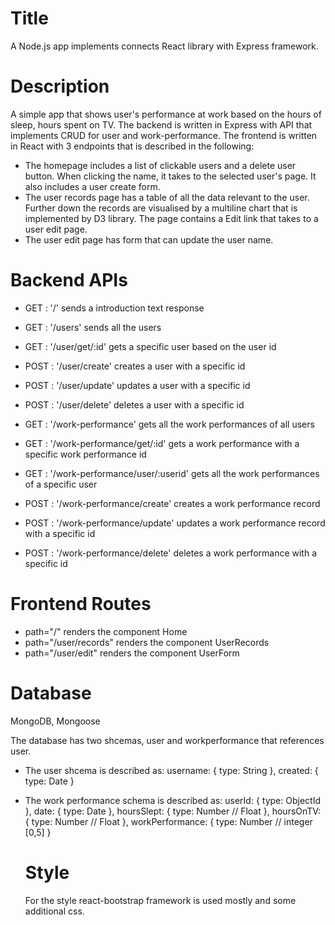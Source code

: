 ﻿# Title
A Node.js app implements connects React library with Express framework.

# Description
A simple app that shows user's performance at work based on the hours of sleep, hours spent on TV.
The backend is written in Express with API that implements CRUD for user and work-performance.
The frontend is written in React with 3 endpoints that is described in the following: 
- The homepage includes a list of clickable users and a delete user button. When clicking the name, it takes to the selected user's page.
  It also includes a user create form.
- The user records page has a table of all the data relevant to the user. 
  Further down the records are visualised by a multiline chart that is implemented by D3 library.
  The page contains a Edit link that takes to a user edit page.
- The user edit page has form that can update the user name.

# Backend APIs
- GET : '/' sends a introduction text response
- GET : '/users' sends all the users
- GET : '/user/get/:id' gets a specific user based on the user id
- POST : '/user/create' creates a user with a specific id
- POST : '/user/update' updates a user with a specific id
- POST : '/user/delete' deletes a user with a specific id

- GET : '/work-performance' gets all the work performances of all users
- GET : '/work-performance/get/:id' gets a work performance with a specific work performance id
- GET : '/work-performance/user/:userid' gets all the work performances of a specific user
- POST : '/work-performance/create' creates a work performance record
- POST : '/work-performance/update' updates a work performance record with a specific id
- POST : '/work-performance/delete' deletes a work performance with a specific id

# Frontend Routes
  - path="/"  renders the component Home 
  - path="/user/records" renders the component UserRecords  
  - path="/user/edit" renders the component UserForm  


# Database
MongoDB, Mongoose

The database has two shcemas, user and workperformance that references user.
- The user shcema is described as:
  username: {
      type: String
    },
    created: {
      type: Date
    } 

- The work performance schema is described as:
    userId: {
      type: ObjectId 
    },
    date: {
      type: Date
    },
    hoursSlept: {
      type: Number // Float
    },
    hoursOnTV: {
      type: Number // Float
    },
    workPerformance: {
      type: Number // integer [0,5]
    }

    # Style
    For the style react-bootstrap framework is used mostly and some additional css.    




